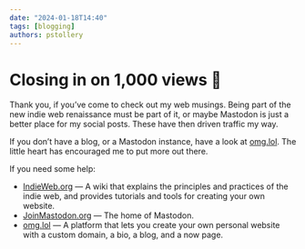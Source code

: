 ```yaml
---
date: "2024-01-18T14:40"
tags: [blogging]
authors: pstollery
---
```

# Closing in on 1,000 views 🎉
<!-- truncate -->

Thank you, if you’ve come to check out my web musings. Being part of the new indie web renaissance must be part of it, or maybe Mastodon is just a better place for my social posts. These have then driven traffic my way.

If you don’t have a blog, or a Mastodon instance, have a look at [omg.lol](https://home.omg.lol/referred-by/phils). The little heart has encouraged me to put more out there.

If you need some help:

* [IndieWeb.org](https://indieweb.org/) — A wiki that explains the principles and practices of the indie web, and provides tutorials and tools for creating your own website.
* [JoinMastodon.org](https://joinmastodon.org/) — The home of Mastodon.
* [omg.lol](https://home.omg.lol/referred-by/phils) — A platform that lets you create your own personal website with a custom domain, a bio, a blog, and a now page.